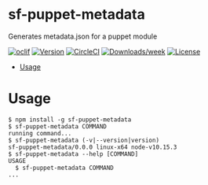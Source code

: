 sf-puppet-metadata
==================

Generates metadata.json for a puppet module

[![oclif](https://img.shields.io/badge/cli-oclif-brightgreen.svg)](https://oclif.io)
[![Version](https://img.shields.io/npm/v/sf-puppet-metadata.svg)](https://npmjs.org/package/sf-puppet-metadata)
[![CircleCI](https://circleci.com/gh/StevePorter92/sf-puppet-metadata/tree/master.svg?style=shield)](https://circleci.com/gh/StevePorter92/sf-puppet-metadata/tree/master)
[![Downloads/week](https://img.shields.io/npm/dw/sf-puppet-metadata.svg)](https://npmjs.org/package/sf-puppet-metadata)
[![License](https://img.shields.io/npm/l/sf-puppet-metadata.svg)](https://github.com/StevePorter92/sf-puppet-metadata/blob/master/package.json)

<!-- toc -->
* [Usage](#usage)
<!-- tocstop -->
# Usage
<!-- usage -->
```sh-session
$ npm install -g sf-puppet-metadata
$ sf-puppet-metadata COMMAND
running command...
$ sf-puppet-metadata (-v|--version|version)
sf-puppet-metadata/0.0.0 linux-x64 node-v10.15.3
$ sf-puppet-metadata --help [COMMAND]
USAGE
  $ sf-puppet-metadata COMMAND
...
```
<!-- usagestop -->
